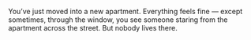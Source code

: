 You’ve just moved into a new apartment. Everything feels fine — except sometimes, through the window, you see someone staring from the apartment across the street. But nobody lives there.